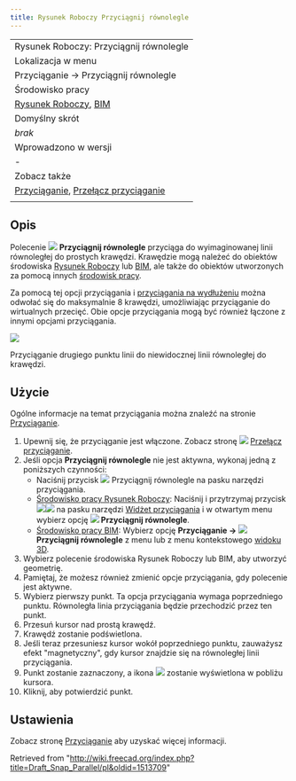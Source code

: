 ```yaml
---
title: Rysunek Roboczy Przyciągnij równolegle
---
```

|  |
| --- |
| Rysunek Roboczy: Przyciągnij równolegle |
| Lokalizacja w menu |
| Przyciąganie → Przyciągnij równolegle |
| Środowisko pracy |
| [Rysunek Roboczy](/Draft_Workbench/pl "Draft Workbench/pl"), [BIM](/BIM_Workbench/pl "BIM Workbench/pl") |
| Domyślny skrót |
| *brak* |
| Wprowadzono w wersji |
| - |
| Zobacz także |
| [Przyciąganie](/Draft_Snap/pl "Draft Snap/pl"), [Przełącz przyciąganie](/Draft_Snap_Lock/pl "Draft Snap Lock/pl") |
|  |

## Opis

Polecenie ![](/images/Draft_Snap_Parallel.svg) **Przyciągnij równolegle** przyciąga do wyimaginowanej linii równoległej do prostych krawędzi. Krawędzie mogą należeć do obiektów środowiska [Rysunek Roboczy](/Draft_Workbench/pl "Draft Workbench/pl") lub [BIM](/BIM_Workbench/pl "BIM Workbench/pl"), ale także do obiektów utworzonych za pomocą innych [środowisk pracy](/Workbenches/pl "Workbenches/pl").

Za pomocą tej opcji przyciągania i [przyciągania na wydłużeniu](/Draft_Snap_Extension/pl "Draft Snap Extension/pl") można odwołać się do maksymalnie 8 krawędzi, umożliwiając przyciąganie do wirtualnych przecięć. Obie opcje przyciągania mogą być również łączone z innymi opcjami przyciągania.

![](/images/Draft_Snap_Parallel_example.png)

Przyciąganie drugiego punktu linii do niewidocznej linii równoległej do krawędzi.

## Użycie

Ogólne informacje na temat przyciągania można znaleźć na stronie [Przyciąganie](/Draft_Snap/pl "Draft Snap/pl").

1. Upewnij się, że przyciąganie jest włączone. Zobacz stronę ![](/images/Draft_Snap_Lock.svg) [Przełącz przyciąganie](/Draft_Snap_Lock/pl "Draft Snap Lock/pl").
2. Jeśli opcja **Przyciągnij równolegle** nie jest aktywna, wykonaj jedną z poniższych czynności:
   * Naciśnij przycisk ![](/images/Draft_Snap_Parallel.svg) Przyciągnij równolegle na pasku narzędzi przyciągania.
   * [Środowisko pracy Rysunek Roboczy](/Draft_Workbench/pl "Draft Workbench/pl"): Naciśnij i przytrzymaj przycisk ![](/images/Draft_Snap_Lock.svg)![](/images/Toolbar_flyout_arrow.svg) na pasku narzędzi [Widżet przyciągania](/Draft_snap_widget/pl "Draft snap widget/pl") i w otwartym menu wybierz opcję **![](/images/Draft_Snap_Parallel.svg) Przyciągnij równolegle**.
   * [Środowisko pracy BIM](/BIM_Workbench/pl "BIM Workbench/pl"): Wybierz opcję **Przyciąganie → ![](/images/Draft_Snap_Parallel.svg) Przyciągnij równolegle** z menu lub z menu kontekstowego [widoku 3D](/3D_view/pl "3D view/pl").
3. Wybierz polecenie środowiska Rysunek Roboczy lub BIM, aby utworzyć geometrię.
4. Pamiętaj, że możesz również zmienić opcje przyciągania, gdy polecenie jest aktywne.
5. Wybierz pierwszy punkt. Ta opcja przyciągania wymaga poprzedniego punktu. Równoległa linia przyciągania będzie przechodzić przez ten punkt.
6. Przesuń kursor nad prostą krawędź.
7. Krawędź zostanie podświetlona.
8. Jeśli teraz przesuniesz kursor wokół poprzedniego punktu, zauważysz efekt "magnetyczny", gdy kursor znajdzie się na równoległej linii przyciągania.
9. Punkt zostanie zaznaczony, a ikona ![](/images/Draft_Snap_Parallel.svg) zostanie wyświetlona w pobliżu kursora.
10. Kliknij, aby potwierdzić punkt.

## Ustawienia

Zobacz stronę [Przyciąganie](/Draft_Snap/pl#Ustawienia "Draft Snap/pl") aby uzyskać więcej informacji.

Retrieved from "<http://wiki.freecad.org/index.php?title=Draft_Snap_Parallel/pl&oldid=1513709>"